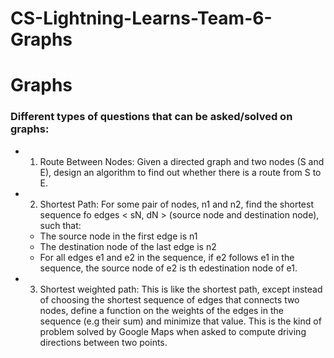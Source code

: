 # CS-Lightning-Learns-Team-6-Graphs 

# Graphs

### Different types of questions that can be asked/solved on graphs:
- 1. Route Between Nodes: Given a directed graph and two nodes (S and E), design an algorithm to find out whether there is a route from S to E.

- 2. Shortest Path: For some pair of nodes, n1 and n2, find the shortest sequence fo edges < sN, dN > (source node and destination node), such that:
	- The source node in the first edge is n1
	- The destination node of the last edge is n2
	- For all edges e1 and e2 in the sequence, if e2 follows e1 in the sequence, the source node of e2 is th edestination node of e1.

- 3. Shortest weighted path: This is like the shortest path, except instead of choosing the shortest sequence of edges that connects two nodes, define a function on the weights of the edges in the sequence (e.g their sum) and minimize that value. This is the kind of problem solved by Google Maps when asked to compute driving directions between two points.